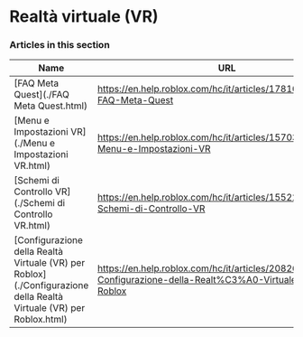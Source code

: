# Realtà virtuale (VR)  
### Articles in this section
Name|URL
-|-
[FAQ Meta Quest](./FAQ Meta Quest.html) |https://en.help.roblox.com/hc/it/articles/17810433924628-FAQ-Meta-Quest
[Menu e Impostazioni VR](./Menu e Impostazioni VR.html) |https://en.help.roblox.com/hc/it/articles/15703381902740-Menu-e-Impostazioni-VR
[Schemi di Controllo VR](./Schemi di Controllo VR.html) |https://en.help.roblox.com/hc/it/articles/15522315304724-Schemi-di-Controllo-VR
[Configurazione della Realtà Virtuale (VR) per Roblox](./Configurazione della Realtà Virtuale (VR) per Roblox.html) |https://en.help.roblox.com/hc/it/articles/208260046-Configurazione-della-Realt%C3%A0-Virtuale-VR-per-Roblox